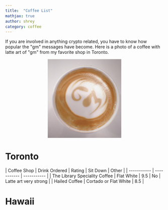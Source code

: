 ```yaml
---
title:  "Coffee List"
mathjax: true
author: shrey
category: coffee
---
```


If you are involved in anything crypto related, you have to know how popular the "gm" messages have become. Here is a photo of a coffee with latte art of "gm" from my favorite shop in Toronto. 

<p align="center">
  <img src="/assets/cof.png">
</p>

# Toronto

| Coffee Shop     | Drink Ordered | Rating | Sit Down | Other | 
| ----------- | ----------- | ----------- |
| The Library Speciality Coffee     | Flat White      | 9.5 | No | Latte art very strong |
| Hailed Coffee  | Cortado or Flat White      | 8.5 | 

# Hawaii 